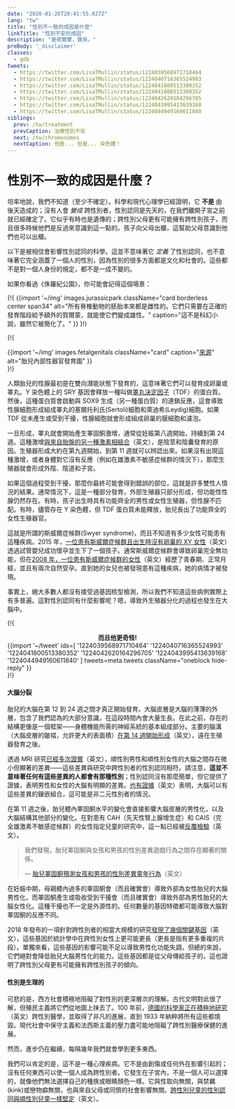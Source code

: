 ```yaml
---
date: "2020-01-26T20:41:55.827Z"
lang: "tw"
title: "性別不一致的成因是什麼"
linkTitle: "性別不安的成因"
description: "是荷爾蒙，寶貝。"
preBody: '_disclaimer'
classes:
  - gdb
tweets:
  - https://twitter.com/LisaTMullin/status/1224039568971710464
  - https://twitter.com/LisaTMullin/status/1224040716365524993
  - https://twitter.com/LisaTMullin/status/1224041800513380352
  - https://twitter.com/LisaTMullin/status/1224041800513380352
  - https://twitter.com/LisaTMullin/status/1224042620164296705
  - https://twitter.com/LisaTMullin/status/1224043995413639168
  - https://twitter.com/LisaTMullin/status/1224044949160611840
siblings:
  prev: /tw/treatment
  prevCaption: 治療性別不安
  next: /tw/chromosomes
  nextCaption: 但是... 但是... 染色體！
---
```


<!-- # What is the Cause of Gender Incongruence? -->
# 性別不一致的成因是什麼？

<!-- To put it bluntly, we don't know (at least not firmly). Science and modern psychology has proven that it is **not** caused by nurture; no one *becomes* transgender, gender identity is congenital, solidifying before we even exit the womb. It also appears to sometimes be hereditary; transgender parents have a higher likelihood of having transgender children, and many times they realize this in reverse. The child comes out to the parent, and that helps the parent realize they can come out as well. -->
坦率地說，我們不知道（至少不確定）。科學和現代心理學已經證明，它 **不是** 由後天造成的；沒有人會 *變成* 跨性別者，性別認同是先天的，在我們離開子宮之前就已經確定了。它似乎有時也是遺傳的；跨性別父母更有可能擁有跨性別孩子，而且很多時候他們是反過來意識到這一點的。孩子向父母出櫃，這幫助父母意識到他們也可以出櫃。

<!-- Here is the science that is believed to influence gender identity. This does not mean that it *defines* gender identity, nor does it fully encapsulate one's gender, as so many aspects of gender are cultural and social. None of this is prescriptive of a person's identity, none of it is cast in stone. -->
以下是被相信會影響性別認同的科學。這並不意味著它 *定義* 了性別認同，也不意味著它完全涵蓋了一個人的性別，因為性別的很多方面都是文化和社會的。這些都不是對一個人身份的規定，都不是一成不變的。

<!-- If you've seen Jurassic Park, you may remember this scene: -->
如果你看過《侏羅紀公園》，你可能會記得這個場景：

<!-- {!{
  {{import '~/img' images.jurassicpark
    className="card borderless center span34"
    alt="All vertebrate embryos are inherently female anyway. They just require an extra hormone given at the right developmental stage to make them male."
    caption="This isn't science fiction, although it is very simplified."
  }}
}!} -->
{!{
  {{import '~/img' images.jurassicpark
    className="card borderless center span34"
    alt="所有脊椎動物的胚胎本來都是雌性的。它們只需要在正確的發育階段給予額外的賀爾蒙，就能使它們變成雄性。"
    caption="這不是科幻小說，雖然它被簡化了。"
  }}
}!}

<!-- {!{
<div class="gutter flex flex-center print-span3">
  {{import '~/img' images.fetalgenitals
    className="card"
    caption="<a href=\"https://schoolbag.info/biology/concepts/188.html\">Source</a>"
    alt="Fetal development of internal sexual anatomy"
  }}
</div>
}!} -->
{!{
<div class="gutter flex flex-center print-span3">
  {{import '~/img' images.fetalgenitals
    className="card"
    caption="<a href=\"https://schoolbag.info/biology/concepts/188.html\">來源</a>"
    alt="胎兒內部性器官發育圖"
  }}
</div>
}!}

<!-- The gonads in human fetuses initially develop in a bi-potential state, meaning they can become either ovaries or testes. The SRY gene on the Y chromosome releases a protein called [testis-determining factor](https://en.wikipedia.org/wiki/Testis-determining_factor) (TDF). This protein then starts a chain reaction with SOX9 production (another protein), which causes the gonadal cells to form into the Sertoli and Leydig cells that make up the testes. If TDF is never produced or is interfered with, the gonad cells form into the Theca cells and follicles which comprise the ovaries. -->
人類胎兒的性腺最初是在雙向潛能狀態下發育的，這意味著它們可以發育成卵巢或睪丸。Y 染色體上的 SRY 基因會釋放一種叫做[睪丸決定因子](https://zh.wikipedia.org/wiki/SRY%E5%9F%BA%E5%9B%A0)（TDF）的蛋白質。然後，這種蛋白質會啟動與 SOX9 生成（另一種蛋白質）的連鎖反應，這會導致性腺細胞形成組成睪丸的塞爾托利氏(Sertoli)細胞和萊迪希(Leydig)細胞。如果 TDF 從未產生或受到干擾，性腺細胞就會形成組成卵巢的膜細胞和濾泡。

<!-- Once formed, the testes then begin producing a testosterone surge which typically starts in the eighth week of gestation and continues until the 24th week. This surge, [combined with another hormone from the placenta](https://www.sciencedaily.com/releases/2019/02/190214153053.htm), is responsible for the development of the penis and scrotum. Genitalia formation starts around week nine and becomes identifiable by the 11th week. If the surge does not occur, or the body does not respond to it (such as in the case of androgen insensitivity syndrome) then the genitalia form into the vulva, vagina, and uterus instead. -->
一旦形成，睪丸就會開始產生睪固酮激增，通常從妊娠第八週開始，持續到第 24 週。這種激增[與來自胎盤的另一種激素相結合](https://www.sciencedaily.com/releases/2019/02/190214153053.htm)（英文），是陰莖和陰囊發育的原因。生殖器形成大約在第九週開始，到第 11 週就可以辨認出來。如果沒有出現這種激增，或者身體對它沒有反應（例如在雄激素不敏感症候群的情況下），那麼生殖器就會形成外陰、陰道和子宮。

<!-- If there is an interference in this process then you can end up with the wrong bits, and this is the result of many intersex conditions. Oftentimes this is a partial development, where the external genitalia only partially form but functional gonads still exist. Sometimes the child comes out with fully functional male or female genitalia, but mismatched gonads. Sometimes the TDF protein fails to release and the fetus grows completely functional female reproductive organs, despite the presence of a Y chromosome. -->
如果這個過程受到干擾，那麼你最終可能會得到錯誤的部位，這就是許多雙性人情況的結果。通常情況下，這是一種部分發育，外部生殖器只部分形成，但功能性性腺仍然存在。有時，孩子出生時具有功能齊全的男性或女性生殖器，但性腺不匹配。有時，儘管存在 Y 染色體，但 TDF 蛋白質未能釋放，胎兒長出了功能齊全的女性生殖器官。

<!-- This is known as Swyer syndrome, and an unknown number of women may have this condition. In 2015 [an XY woman with Swyer syndrome who was born without ovaries](https://www.independent.co.uk/news/science/mostly-male-woman-gives-birth-to-twins-in-medical-miracle-10033528.html) successfully carried and gave birth to a child via IVF. Usually, Swyer syndrome results in completely non-functional ovaries, but [in 2008 a woman was found with Swyer syndrome](https://www.ncbi.nlm.nih.gov/pmc/articles/PMC2190741/) who had gone through puberty, menstruated normally, and had two unassisted pregnancies. Her condition went undiscovered until her daughter was found to also have it. -->
這就是所謂的斯威爾症候群(Swyer syndrome)，而且不知道有多少女性可能患有這種疾病。2015 年，[一位患有斯威爾症候群且出生時沒有卵巢的 XY 女性](https://www.independent.co.uk/news/science/mostly-male-woman-gives-birth-to-twins-in-medical-miracle-10033528.html)（英文）透過試管嬰兒成功懷孕並生下了一個孩子。通常斯威爾症候群會導致卵巢完全無功能，但在[2008 年，一位患有斯威爾症候群的女性](https://www.ncbi.nlm.nih.gov/pmc/articles/PMC2190741/)（英文）經歷了青春期、正常月經，並且有兩次自然受孕。直到她的女兒也被發現患有這種疾病，她的病情才被發現。

<!-- The fact is, the vast majority of the population has never been tested for genetic karyotype, so we don’t know how common these cases actually are. Where does this come into effect for gender identity? Well, the exact same process that causes the external genitals to differentiate also occurs for the brain. -->
事實上，絕大多數人都沒有接受過基因核型檢測，所以我們不知道這些病例實際上有多普遍。這對性別認同有什麼影響呢？嗯，導致外生殖器分化的過程也發生在大腦中。

<!-- {!{
<div class="gutter">
  <strong style="display: block;text-align: center;">And it gets even weirder!</strong>
  {{import '~/tweet' ids=[
    '1224039568971710464'
    '1224040716365524993'
    '1224041800513380352'
    '1224042620164296705'
    '1224043995413639168'
    '1224044949160611840'
  ] tweets=meta.tweets className="oneblock hide-reply" }}
</div>
}!} -->
{!{
<div class="gutter">
  <strong style="display: block;text-align: center;">而且他更奇怪!</strong>
  {{import '~/tweet' ids=[
    '1224039568971710464'
    '1224040716365524993'
    '1224041800513380352'
    '1224042620164296705'
    '1224043995413639168'
    '1224044949160611840'
  ] tweets=meta.tweets className="oneblock hide-reply" }}
</div>
}!}

<!-- #### Brain Split -->
#### 大腦分裂

<!-- The prenatal brain doesn't really start to develop until between week 12 and 24. The cerebral cortex, the thin outer layer of the brain that contains most of what we think of as consciousness, grows substantially during those periods of time. Prior to that, the structure present is more like a scaffolding — the basic parts of the nervous system necessary for bodily function. The primary sulci (the wrinkles in the cerebral cortex that allow for more surface area) [start to form at week 14](https://www.ncbi.nlm.nih.gov/pmc/articles/PMC2989000/#Sec5title), well after the genitals have developed. -->
胎兒的大腦在第 12 到 24 週之間才真正開始發育。大腦皮層是大腦的薄薄的外層，包含了我們認為的大部分意識，在這段時間內會大量生長。在此之前，存在的結構更像是一個框架——身體機能所需的神經系統的基本組成部分。主要的腦溝（大腦皮層的皺褶，允許更大的表面積）[在第 14 週開始形成](https://www.ncbi.nlm.nih.gov/pmc/articles/PMC2989000/#Sec5title)（英文），遠在生殖器發育之後。

<!-- It [has been confirmed multiple times](https://www.the-scientist.com/features/are-the-brains-of-transgender-people-different-from-those-of-cisgender-people-30027) via MRI studies that there are small but significant differences between cis male and cis female brains — differences which align with the gender identities of trans people in the study. Note that **this does not mean that anyone with those differences will have that gender**; gender identity isn't that simple, but it provides evidence that there is a clear difference in masculine and feminine brains. [There is also evidence](https://www.pnas.org/content/112/50/15468) that brains can have mosaic combinations of these differences, which may be the case in non-binary people. -->
透過 MRI 研究[已經多次證實](https://www.the-scientist.com/features/are-the-brains-of-transgender-people-different-from-those-of-cisgender-people-30027)（英文），順性別男性和順性別女性的大腦之間存在微小但顯著的差異——這些差異與研究中跨性別者的性別認同相符。請注意，**這並不意味著任何有這些差異的人都會有那種性別**；性別認同沒有那麼簡單，但它提供了證據，表明男性和女性的大腦有明顯的差異。[也有證據](https://www.pnas.org/content/112/50/15468)（英文）表明，大腦可以有這些差異的鑲嵌組合，這可能是非二元性別者的情況。

<!-- A change in the testosterone levels in the fetus after the 11th week can directly impact the masculinization of the cerebral cortex, as well as changes in other parts of the brain structure. This has been examined [over and over again](https://www.ncbi.nlm.nih.gov/pmc/articles/PMC4350266/) in studies of female-assigned children with CAH (congenital adrenal hyperplasia) and CAIS (complete androgen insensitivity syndrome). -->
在第 11 週之後，胎兒體內睪固酮水平的變化會直接影響大腦皮層的男性化，以及大腦結構其他部分的變化。在對患有 CAH（先天性腎上腺增生症）和 CAIS（完全雄激素不敏感症候群）的女性指定兒童的研究中，這一點已經被[反覆檢驗](https://www.ncbi.nlm.nih.gov/pmc/articles/PMC4350266/)（英文）。

<!-- <blockquote class="cite"><p>We found a significant relationship between fetal testosterone and sexually differentiated play behavior in both girls and boys.</p>&mdash; <a href="https://www.ncbi.nlm.nih.gov/pmc/articles/PMC2778233/">Fetal Testosterone Predicts Sexually Differentiated Childhood Behavior in Girls and in Boys</a></blockquote> -->
<blockquote class="cite"><p>我們發現，胎兒睪固酮與女孩和男孩的性別差異遊戲行為之間存在顯著的關係。</p>&mdash; <a href="https://www.ncbi.nlm.nih.gov/pmc/articles/PMC2778233/">胎兒睪固酮預測女孩和男孩的性別差異童年行為</a>（英文）</blockquote>

<!-- An excess of testosterone in the mother’s body during the second trimester can (and does) cause masculinization of the brain in an externally female fetus, and an interference in testosterone production or uptake can (and does) cause feminization of the brain in an externally male fetus. This interference does not have to be external in origin, either. Any number of genetic traits can cause the brain to respond differently to testosterone. -->
在妊娠中期，母親體內過多的睪固酮會（而且確實會）導致外部為女性胎兒的大腦男性化，而睪固酮產生或吸收受到干擾會（而且確實會）導致外部為男性胎兒的大腦女性化。這種干擾也不一定是外源性的。任何數量的基因特徵都可能導致大腦對睪固酮的反應不同。

<!-- A fairly large study of transgender individuals released in 2018 [found several key genes](https://academic.oup.com/jcem/article/104/2/390/5104458) which were statistically more likely to be longer among trans women (longer as in having more repeated fragments). Individually these genes may not have an impact strong enough to cause a malfunction of masculinization, but collectively they absolutely could reduce the ability for the fetal brain to masculinize. These genes are all passed from parent to child, giving credence to a tendency for trans parents to have trans children. -->
2018 年發布的一項針對跨性別者的相當大規模的研究[發現了幾個關鍵基因](https://academic.oup.com/jcem/article/104/2/390/5104458)（英文），這些基因於統計學中在跨性別女性上更可能更長（更長是指有更多重複的片段）。單獨來看，這些基因的影響可能不足以導致男性化功能失調，但總的來說，它們絕對會降低胎兒大腦男性化的能力。這些基因都是從父母傳給孩子的，這也證明了跨性別父母更有可能擁有跨性別孩子的傾向。

<!-- #### Gender is Biological -->
#### 性別是生理的

<!-- Sadly, western society has actively prevented a deeper understanding of gender. Ancient civilizations understood it well, but colonialism wiped them off the map. 100 years ago, [scientists in Germany were actively studying](https://en.wikipedia.org/wiki/Institut_f%C3%BCr_Sexualwissenschaft) transgender medicine and made extraordinary advancements, until the Nazis burned it all in 1933. Conservative and fascist pressures in the modern day have hindered advancements in transgender healthcare whenever possible. -->
可悲的是，西方社會積極地阻礙了對性別的更深層次的理解。古代文明對此很了解，但殖民主義將它們從地圖上抹去了。100 年前，[德國的科學家正在積極地研究](https://en.wikipedia.org/wiki/Institut_f%C3%BCr_Sexualwissenschaft)（英文）跨性別醫學，並取得了非凡的進展，直到 1933 年納粹將所有這些都燒毀。現代社會中保守主義和法西斯主義的壓力盡可能地阻礙了跨性別醫療保健的進展。

<!-- Yet, progress continues, and every few years we learn a little bit more. -->
然而，進步仍在繼續，每隔幾年我們就會學到更多東西。

<!-- What we know for certain is that it is not a psychological condition. It is not something caused by trauma or by any external influence; nothing can make a person transgender. It happens in the womb, and is not something that a person can choose to be, any more than they could choose their race or their eye color. It has nothing to do with sexual orientation, it has nothing to do with kinks or fetishes, and it has nothing to do with social influences from their parents or from their peers. [Transgender children are as firm in their identities as cisgender children are](https://www.forbes.com/sites/dawnstaceyennis/2020/12/29/study-transgender-children-recognize-their-authentic-gender-at-early-age-just-like-other-kids/#20bbb14526bf). -->
我們可以肯定的是，這不是一種心理疾病。它不是由創傷或任何外在影響引起的；沒有任何東西可以使一個人成為跨性別者。它發生在子宮內，不是一個人可以選擇的，就像他們無法選擇自己的種族或眼睛顏色一樣。它與性取向無關，與禁羈(kink)或戀物癖無關，也與來自父母或同儕的社會影響無關。[跨性別兒童的性別認同與順性別兒童一樣堅定](https://www.forbes.com/sites/dawnstaceyennis/2020/12/29/study-transgender-children-recognize-their-authentic-gender-at-early-age-just-like-other-kids/#20bbb14526bf)（英文）。

